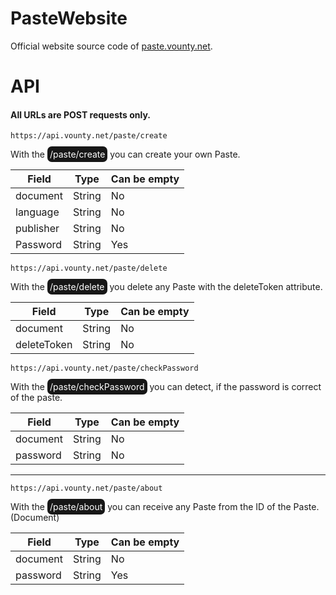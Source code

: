 # PasteWebsite
Official website source code of [paste.vounty.net](https://paste.vounty.net).

# API
#### All URLs are POST requests only.
```
https://api.vounty.net/paste/create
```
With the <mark style="background-color: #171717; color: #fff; border-radius: 7px; padding: 4px;">/paste/create</mark> you can create your own Paste.

| Field         | Type     | Can be empty |
|--------------|-----------|------------|
| document | String      | No        |
| language | String      | No        |
| publisher | String      | No        |
| Password | String      | Yes        |
```
https://api.vounty.net/paste/delete
```
With the <mark style="background-color: #171717; color: #fff; border-radius: 7px; padding: 4px;">/paste/delete</mark> you delete any Paste with the deleteToken attribute.

| Field         | Type     | Can be empty |
|--------------|-----------|------------|
| document | String      | No        |
| deleteToken | String      | No        |
```
https://api.vounty.net/paste/checkPassword
```
With the <mark style="background-color: #171717; color: #fff; border-radius: 7px; padding: 4px;">/paste/checkPassword</mark> you can detect, if the password is correct of the paste.

| Field         | Type     | Can be empty |
|--------------|-----------|------------|
| document | String      | No        |
| password | String      | No        |
---
```
https://api.vounty.net/paste/about
```
With the <mark style="background-color: #171717; color: #fff; border-radius: 7px; padding: 4px;">/paste/about</mark> you can receive any Paste from the ID of the Paste. (Document)

| Field         | Type     | Can be empty |
|--------------|-----------|------------|
| document | String      | No        |
| password | String      | Yes        |
